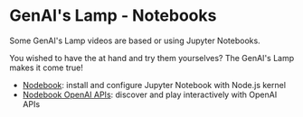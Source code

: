 # GenAI's Lamp - Notebooks

Some GenAI's Lamp videos are based or using Jupyter Notebooks.

You wished to have the at hand and try them yourselves? The GenAI's Lamp makes it come true!

* [Nodebook](https://github.com/worldline/GenAI-Lamp/blob/main/Notebooks/Nodebook.ipynb): install and configure Jupyter Notebook with Node.js kernel
* [Nodebook OpenAI APIs](https://github.com/worldline/GenAI-Lamp/blob/main/Notebooks/Nodebook%20OpenAI%20APIs.ipynb): discover and play interactively with OpenAI APIs
